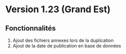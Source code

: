 # Version 1.23 (Grand Est)

## Fonctionnalités
1. Ajout des fichiers annexes lors de la duplication
2. Ajout de la date de publication en base de données